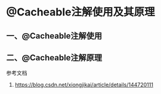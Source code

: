 # @Cacheable注解使用及其原理


## 一、@Cacheable注解使用




## 二、@Cacheable注解原理





参考文档
1. https://blog.csdn.net/xiongjikai/article/details/144720111


